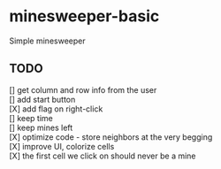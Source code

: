 # minesweeper-basic
Simple minesweeper
## TODO
[] get column and row info from the user </br>
[] add start button </br>
[X] add flag on right-click </br>
[] keep time </br>
[] keep mines left </br>
[X] optimize code - store neighbors at the very begging </br>
[X] improve UI, colorize cells </br>
[X] the first cell we click on should never be a mine
